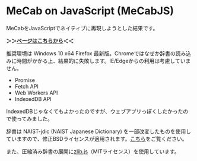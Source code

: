# MeCab on JavaScript (MeCabJS)
MeCabをJavaScriptでネイティブに再現しようとした結果です。

**＞＞[ページはこちらから](https://ys0115.github.io/MeCabJS/)＜＜**

推奨環境は Windows 10 x64 Firefox 最新版。Chromeではなぜか辞書の読み込みに時間がかかる上、結果的に失敗します。IE/Edgeからの利用は考慮していません。
- Promise
- Fetch API
- Web Workers API
- IndexedDB API

IndexedDBじゃなくてもよかったのですが、ウェブアプリっぽくしたかったので使ってみました。

辞書は NAIST-jdic (NAIST Japanese Dictionary) を一部改変したものを使用していますので、修正BSDライセンスが適用されます。[こちら](naist-jdic.copying.txt)をご覧ください。

また、圧縮済み辞書の展開に[zlib.js](https://github.com/imaya/zlib.js)（MITライセンス）を使用しています。